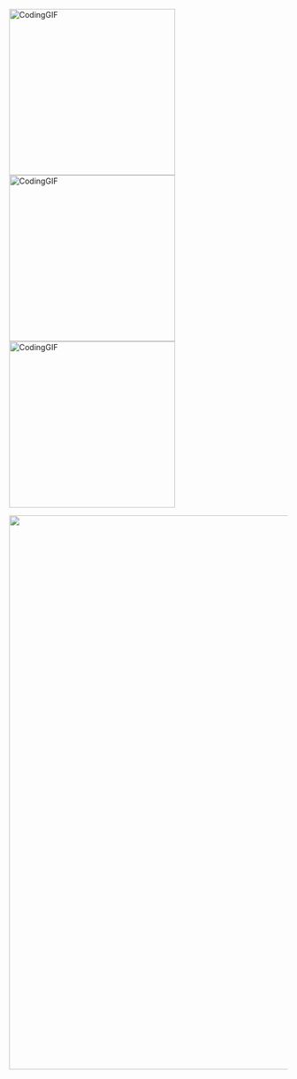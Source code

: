 <p>
  <img src="https://analyticsindiamag.com/wp-content/uploads/2018/12/programming.gif" title="" alt="CodingGIF" align="center" width="300">

<img src="https://analyticsindiamag.com/wp-content/uploads/2018/12/programming.gif" title="" alt="CodingGIF" align="center" width="300">

<img src="https://analyticsindiamag.com/wp-content/uploads/2018/12/programming.gif" title="" alt="CodingGIF" align="center" width="300">

</p>

<p align="center">
 <img  width="1000"
  src="https://cr-ss-service.azurewebsites.net/api/ScreenShot?widget=summary&username=vellt&badges=2&width=1000&show-avatar=false&style=--header-bg-color:%23000;--border-radius:0px;"/>
